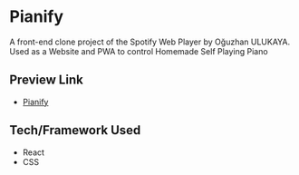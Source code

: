# Pianify

A front-end clone project of the Spotify Web Player by Oğuzhan ULUKAYA. Used as a Website and PWA to control Homemade Self Playing Piano

## Preview Link
- [Pianify](https://piano-website-chi.vercel.app/)

## Tech/Framework Used
* React
* CSS
